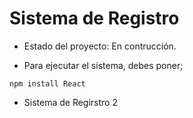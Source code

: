 <h1>Sistema de Registro</h1>

- Estado del proyecto: En contrucción.

- Para ejecutar el sistema, debes poner;

```npm install React```

  - Sistema de Regirstro 2
